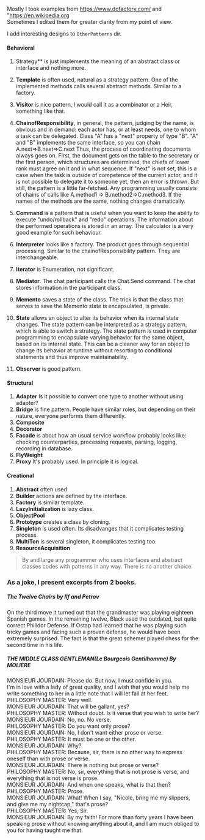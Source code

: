 
Mostly I took examples from <https://www.dofactory.com/> and "<https://en.wikipedia.org>  
Sometimes I edited them for greater clarity from my point of view. 

I add interesting designs to `OtherPatterns` dir.  

#### Behavioral
1. Strategy**  is just implements the meaning of an abstract class or interface and nothing more.
1. **Template** is often used, natural as a strategy pattern. One of the implemented methods calls several abstract methods. Similar to a factory.
1. **Visitor** is  nice pattern, I would call it  as a combinator or a Heir, something like that.
1. **ChainofResponsibility**, in general, the pattern, judging by the name, is obvious and in demand: each actor has, or at least needs, one to whom a task can be delegated.
Class "A" has a "next" property of type "B". "A" and "B" implements the same interface, so you can chain A.next=>B.next=>C.next
Thus, the process of coordinating documents always goes on. First, the document gets on the table to the secretary or the first person, which structures are determined, the chiefs of lower rank must agree on it and in what sequence.
If "next" is not set,  this is a case when the task is outside of competence of the current actor, and it is not possible to delegate it to someone yet, then an error is thrown.
But still, the pattern is a little far-fetched. Any programming usually consists of chains of calls like A.method1 => B.method2=>C.method3. If the names of the methods are the same, nothing changes dramatically.

1. **Command**  is a pattern that is useful when you want to keep the ability to execute "undo/rollback"  and "redo" operations. The information about the performed operations is stored in an array. The calculator is a very good example for such behaviour. 
1. **Interpreter**  looks like a factory. The product goes through sequential processing. Similar to the chainofResponsibility pattern.  They are interchangeable.
1. **Iterator**  is  Enumeration, not significant. 
1. **Mediator**. The chat participant calls the Chat.Send command. The chat stores information in the participant class.
1.  **Memento**  saves  a state of the class. The trick is that the class that serves to save the Memento state is encapsulated, is private. 
1. **State**  allows an object to alter its behavior when its internal state changes. 
The state pattern can be interpreted as a strategy pattern, which is able to switch a strategy. The state pattern is used in computer programming to encapsulate varying behavior for the same object, based on its internal state. This can be a cleaner way for an object to change its behavior at runtime without resorting to conditional statements and thus improve maintainability.
1. **Observer**  is good patterп.
   
 
#### Structural
1. **Adapter** Is it possible to convert one type to another without using adapter?
1. **Bridge**  is fine pattern. People have similar roles, but depending on their nature, everyone performs them differently.
1. **Composite**
1. **Decorator**
1. **Facade** is  about how an usual service workflow probably looks like: checking counterparties, processing requests, parsing, logging, recording in database.
1.  **FlyWeight**
1. **Proxy**  It's probably used. In principle it is logical.
 
#### Creational
1. **Abstract**  often used
1. **Builder**  actions are defined by the interface. 
1. **Factory** is   similar template. 
1. **LazyInitialization**  is lazy class.
1. **ObjectPool**
1. **Prototype**  creates a class by cloning.
1. **Singleton**  is used often. Its disadvanges that it complicates testing process.   
1. **MultiTon**  is several singleton, it complicates testing too.
1. **ResourceAcquisition**

> By and large any programmer who uses interfaces and abstract classes codes with patterns in any way. There is no another choice.
 
### As a joke, I present excerpts from 2 books.

##### The Twelve Chairs by Ilf and Petrov
On the third move it turned out that the grandmaster was playing eighteen Spanish games. In the remaining twelve, Black used the outdated, but quite correct Philidor Defense. If Ostap had learned that he was playing such tricky games and facing such a proven defense, he would have been extremely surprised. The fact is that the great schemer played chess for the second time in his life.

##### THE MIDDLE CLASS GENTLEMAN(Le Bourgeois Gentilhomme) By MOLIÈRE
MONSIEUR JOURDAIN: Please do. But now, I must confide in you.  
I'm in love with a lady of great quality, and I wish that you would help me write something to her in a little note that I will let fall at her feet.   
PHILOSOPHY MASTER: Very well.   
MONSIEUR JOURDAIN: That will be gallant, yes?   
PHILOSOPHY MASTER: Without doubt. Is it verse that you wish to write her?   
MONSIEUR JOURDAIN: No, no. No verse.   
PHILOSOPHY MASTER: Do you want only prose?   
MONSIEUR JOURDAIN: No, I don't want either prose or verse.   
PHILOSOPHY MASTER: It must be one or the other.   
MONSIEUR JOURDAIN: Why?   
PHILOSOPHY MASTER: Because, sir, there is no other way to express oneself than with prose or verse.   
MONSIEUR JOURDAIN: There is nothing but prose or verse?   
PHILOSOPHY MASTER: No, sir, everything that is not prose is verse, and everything that is not verse is prose.   
MONSIEUR JOURDAIN: And when one speaks, what is that then?   
PHILOSOPHY MASTER: Prose.   
MONSIEUR JOURDAIN: What! When I say, "Nicole, bring me my slippers, and give me my nightcap," that's prose?   
PHILOSOPHY MASTER: Yes, Sir.   
MONSIEUR JOURDAIN: By my faith! For more than forty years I have been speaking prose without knowing anything about it, and I am much obliged to you for having taught me that.  





